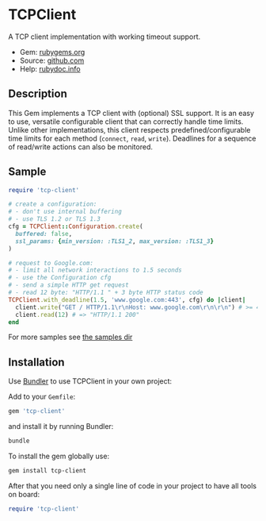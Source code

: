 # TCPClient

A TCP client implementation with working timeout support.

- Gem: [rubygems.org](https://rubygems.org/gems/tcp-client)
- Source: [github.com](https://github.com/mblumtritt/tcp-client)
- Help: [rubydoc.info](https://rubydoc.info/github/mblumtritt/tcp-client/main/index)

## Description

This Gem implements a TCP client with (optional) SSL support. It is an easy to use, versatile configurable client that can correctly handle time limits. Unlike other implementations, this client respects predefined/configurable time limits for each method (`connect`, `read`, `write`). Deadlines for a sequence of read/write actions can also be monitored.

## Sample

```ruby
require 'tcp-client'

# create a configuration:
# - don't use internal buffering
# - use TLS 1.2 or TLS 1.3
cfg = TCPClient::Configuration.create(
  buffered: false,
  ssl_params: {min_version: :TLS1_2, max_version: :TLS1_3}
)

# request to Google.com:
# - limit all network interactions to 1.5 seconds
# - use the Configuration cfg
# - send a simple HTTP get request
# - read 12 byte: "HTTP/1.1 " + 3 byte HTTP status code
TCPClient.with_deadline(1.5, 'www.google.com:443', cfg) do |client|
  client.write("GET / HTTP/1.1\r\nHost: www.google.com\r\n\r\n") # >= 40
  client.read(12) # => "HTTP/1.1 200"
end
```

For more samples see [the samples dir](https://github.com/mblumtritt/tcp-client/tree/main/sample)

## Installation

Use [Bundler](http://gembundler.com/) to use TCPClient in your own project:

Add to your `Gemfile`:

```ruby
gem 'tcp-client'
```

and install it by running Bundler:

```bash
bundle
```

To install the gem globally use:

```bash
gem install tcp-client
```

After that you need only a single line of code in your project to have all tools on board:

```ruby
require 'tcp-client'
```
